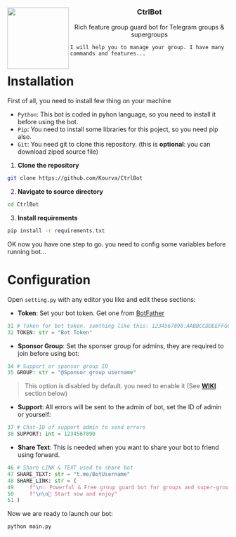 <div>
    <img align="left" src="https://github.com/Kourva/CtrlBot/assets/118578799/406e0dba-c5f4-486d-b7a4-9b586e009a38" width=140 />
    <h3 align="center">CtrlBot</h3> 
    <p align="center">Rich feature group guard bot for Telegram groups &amp; supergroups</p>
</div>

```plaintext
I will help you to manage your group. I have many commands and features...
```

# Installation
First of all, you need to install few thing on your machine
+ `Python`: This bot is coded in pyhon language, so you need to install it before using the bot.
+ `Pip`: You need to install some libraries for this poject, so you need pip also.
+ `Git`: You need git to clone this repository. (this is **optional**: you can download ziped source file)
1. **Clone the repository**
```bash
git clone https://github.com/Kourva/CtrlBot
```
2. **Navigate to source directory**
```bash
cd CtrlBot
```
3. **Install requirements**
```bash
pip install -r requirements.txt
```
OK now you have one step to go. you need to config some variables before running bot...

# Configuration
Open `setting.py` with any editor you like and edit these sections:
+ **Token**: Set your bot token. Get one from [BotFather](https://t.me/BotFather)
```python
31 # Token for bot token. somthing like this: 1234567890:AABBCCDDEEFFGGHHIIIJJMMLLSS
32 TOKEN: str = "Bot Token"
```
+ **Sponsor Group**: Set the sponser group for admins, they are required to join before using bot:
```python
34 # Support or sponsor group ID
35 GROUP: str = "@Sponsor group username"
```
> This option is disabled by default. you need to enable it (See [**WIKI**](https://github.com/Kourva/CtrlBot/wiki) section below)
+ **Support**: All errors will be sent to the admin of bot, set the ID of admin or yourself:
```python
37 # Chat-ID of support admin to send errors 
38 SUPPORT: int = 1234567890
```
+ **Share Text**: This is needed when you want to share your bot to friend using forward.
```python
46 # Share LINK & TEXT used to share bot
47 SHARE_TEXT: str = "t.me/BotUsername"
48 SHARE_LINK: str = (
49     f"\n💥 Powerful & Free group guard bot for groups and super-groups!"
50     f"\n\n👾 Start now and enjoy"
51 )
```
Now we are ready to launch our bot:
```python
python main.py
```
